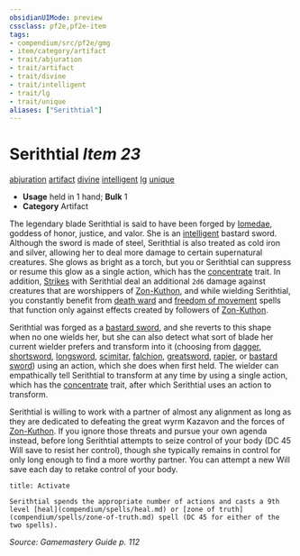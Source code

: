 ```yaml
---
obsidianUIMode: preview
cssclass: pf2e,pf2e-item
tags:
- compendium/src/pf2e/gmg
- item/category/artifact
- trait/abjuration
- trait/artifact
- trait/divine
- trait/intelligent
- trait/lg
- trait/unique
aliases: ["Serithtial"]
---
```

# Serithtial *Item 23*  
[abjuration](rules/traits/abjuration.md)  [artifact](rules/traits/artifact-gmg.md)  [divine](rules/traits/divine.md)  [intelligent](rules/traits/intelligent-gmg.md)  [lg](rules/traits/lawful-goo-b1.md)  [unique](rules/traits/unique.md)  

- **Usage** held in 1 hand; **Bulk** 1
- **Category** Artifact

The legendary blade Serithtial is said to have been forged by [Iomedae](compendium/setting/deities/iomedae.md), goddess of honor, justice, and valor. She is an [intelligent](rules/traits/intelligent-gmg.md) bastard sword. Although the sword is made of steel, Serithtial is also treated as cold iron and silver, allowing her to deal more damage to certain supernatural creatures. She glows as bright as a torch, but you or Serithtial can suppress or resume this glow as a single action, which has the [concentrate](rules/traits/concentrate.md) trait. In addition, [Strikes](rules/actions/strike.md) with Serithtial deal an additional `2d6` damage against creatures that are worshippers of [Zon-Kuthon](compendium/setting/deities/zon-kuthon.md), and while wielding Serithtial, you constantly benefit from [death ward](compendium/spells/death-ward.md) and [freedom of movement](compendium/spells/freedom-of-movement.md) spells that function only against effects created by followers of [Zon-Kuthon](compendium/setting/deities/zon-kuthon.md).

Serithtial was forged as a [bastard sword](compendium/equipment/items/bastard-sword.md), and she reverts to this shape when no one wields her, but she can also detect what sort of blade her current wielder prefers and transform into it (choosing from [dagger](compendium/equipment/items/dagger.md), [shortsword](compendium/equipment/items/shortsword.md), [longsword](compendium/equipment/items/longsword.md), [scimitar](compendium/equipment/items/scimitar.md), [falchion](compendium/equipment/items/falchion.md), [greatsword](compendium/equipment/items/greatsword.md), [rapier](compendium/equipment/items/rapier.md), or [bastard sword](compendium/equipment/items/bastard-sword.md)) using an action, which she does when first held. The wielder can empathically tell Serithtial to transform at any time by using a single action, which has the [concentrate](rules/traits/concentrate.md) trait, after which Serithtial uses an action to transform.

Serithtial is willing to work with a partner of almost any alignment as long as they are dedicated to defeating the great wyrm Kazavon and the forces of [Zon-Kuthon](compendium/setting/deities/zon-kuthon.md). If you ignore those threats and pursue your own agenda instead, before long Serithtial attempts to seize control of your body (DC 45 Will save to resist her control), though she typically remains in control for only long enough to find a more worthy partner. You can attempt a new Will save each day to retake control of your body.

```ad-embed-ability
title: Activate

Serithtial spends the appropriate number of actions and casts a 9th level [heal](compendium/spells/heal.md) or [zone of truth](compendium/spells/zone-of-truth.md) spell (DC 45 for either of the two spells).
```

*Source: Gamemastery Guide p. 112*